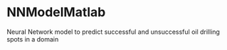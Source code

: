 # NNModelMatlab
Neural Network model to predict successful and unsuccessful oil drilling spots in a domain
